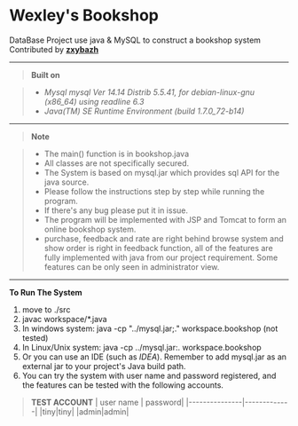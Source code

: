 Wexley's Bookshop
=================

DataBase Project use java & MySQL to construct a bookshop system
Contributed by [**zxybazh**](http://www.zxybazh.me)
***
>**Built on**

>- *Mysql mysql  Ver 14.14 Distrib 5.5.41, for debian-linux-gnu (x86_64) using readline 6.3*
>- *Java(TM) SE Runtime Environment (build 1.7.0_72-b14)*

***
>**Note**

 >- The main() function is in bookshop.java
>- All classes are not specifically secured.
>- The System is based on mysql.jar which provides sql API for the java source.
>- Please follow the instructions step by step while running the program.
>- If there's any bug please put it in issue.
>- The program will be implemented with JSP and Tomcat to form an online bookshop system.
>- purchase, feedback and rate are right behind browse system and show order is right in feedback function, all of the features are fully implemented with java from our project requirement. Some features can be only seen in administrator view.

***

**To Run The System**

1. move to ./src
2. javac workspace/*.java
3. In windows system: java -cp "../mysql.jar;." workspace.bookshop (not tested)
4. In Linux/Unix system: java -cp ../mysql.jar:. workspace.bookshop
5. Or you can use an IDE (such as *IDEA*). Remember to add mysql.jar as an external jar to your project's Java build path.
6. You can try the system with user name and password registered, and the features can be tested with the following accounts.
 
>**TEST ACCOUNT**
> | user name | password|
> |---------------|-------------|
> |tiny|tiny|
> |admin|admin|

